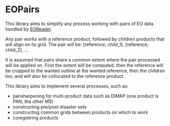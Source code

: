 # EOPairs

This library aims to simplify any process working with pairs of EO data handled by [EOReader](https://github.com/sertit/eoreader).

Any pair works with a reference product, followed by children products that will align on its grid. 
The pair will be: [reference, child_1], [reference, child_2], ...

It is assumed that pairs share a common extent where the pair processed will be applied on.
First the extent will be computed, then the reference will be cropped to the wanted outline at the wanted reference, then the children too, and will also be collocated to the reference product.

This library aims to implement several processes, such as:
- pansharpening for multi-product data such as DIMAP (one product is PAN, the other MS)
- constructing pre/post disaster sets
- constructing common grids between products on which to work
- coregistring products
